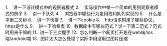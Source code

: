 1.    讲一下设计模式中的观察者模式
2.    实际操作中举一个简单的用到观察者模式的例子
3.    讲一下队列
4.    浏览器中哪些行为是用栈和队列实现的
5.    什么是平衡二叉树
6.    讲一下快排
7.    讲一下cookie
8.    http请求时用了哪些协议，https是什么
9.    讲一下哈希表
10.  数据库中有哪些范式？说一下第二范式？范式时用来干嘛的
11.  讲一下三次握手
12.  怎么判断一个网页打开是在web端/ios端/android端
13.  图片太大怎么处理？实际中用没用过图片压缩

